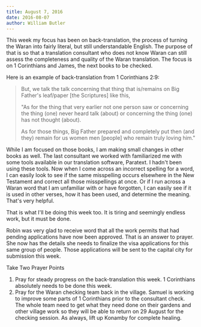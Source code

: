 ```yaml
---
title: August 7, 2016
date: 2016-08-07
author: William Butler
---
```


This week my focus has been on back-translation, the process of turning the Waran into fairly literal, but still
understandable English. The purpose of that is so that a translation consultant who does not know Waran can still assess
the completeness and quality of the Waran translation. The focus is on 1 Corinthians and James, the next books to be
checked.

Here is an example of back-translation from 1 Corinthians 2:9:

> But, we talk the talk concerning that thing that is/remains on Big Father's leaf/paper \[the Scriptures\] like this,
>
> "As for the thing that very earlier not one person saw or concerning the thing (one) never heard talk (about) or
> concerning the thing (one) has not thought (about).
>
> As for those things, Big Father prepared and completely put then (and they) remain for us women men \[people\] who
> remain truly loving him."

While I am focused on those books, I am making small changes in other books as well. The last consultant we worked with
familiarized me with some tools available in our translation software, Paratext. I hadn't been using these tools. Now
when I come across an incorrect spelling for a word, I can easily look to see if the same misspelling occurs elsewhere
in the New Testament and correct all those misspellings at once. Or if I run across a Waran word that I am unfamiliar
with or have forgotten, I can easily see if it is used in other verses, how it has been used, and determine the meaning.
That's very helpful.

That is what I'll be doing this week too. It is tiring and seemingly endless work, but it must be done.

Robin was very glad to receive word that all the work permits that had pending applications have now been approved. That
is an answer to prayer. She now has the details she needs to finalize the visa applications for this same group of
people. Those applications will be sent to the capital city for submission this week.

Take Two Prayer Points

1. Pray for steady progress on the back-translation this week. 1 Corinthians absolutely needs to be done this week.
2. Pray for the Waran checking team back in the village. Samuel is working to improve some parts of 1 Corinthians prior
   to the consultant check. The whole team need to get what they need done on their gardens and other village work so
   they will be able to return on 29 August for the checking session. As always, lift up Konamby for complete healing.
